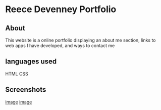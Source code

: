 # Reece Devenney Portfolio

## About

This website is a online portfolio displaying an about me section, links to web apps I have developed, and ways to contact me

## languages used
HTML
CSS

## Screenshots

[image](./assets/Images/deployed-picture-1.png)
[image](./assets/Images/deployed-picture-2.png)